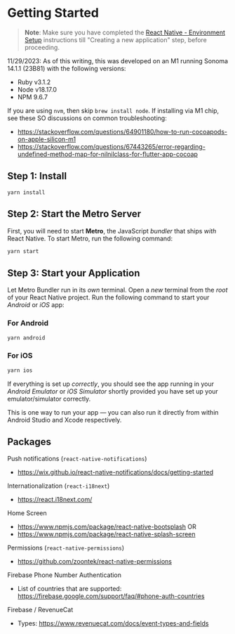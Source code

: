 # Getting Started

> **Note**: Make sure you have completed the [React Native - Environment Setup](https://reactnative.dev/docs/environment-setup) instructions till "Creating a new application" step, before proceeding.

11/29/2023: As of this writing, this was developed on an M1 running Sonoma 14.1.1 (23B81) with the following versions:

- Ruby v3.1.2
- Node v18.17.0
- NPM 9.6.7

If you are using `nvm`, then skip `brew install node`. If installing via M1 chip, see these SO discussions on common troubleshooting:

- https://stackoverflow.com/questions/64901180/how-to-run-cocoapods-on-apple-silicon-m1
- https://stackoverflow.com/questions/67443265/error-regarding-undefined-method-map-for-nilnilclass-for-flutter-app-cocoap

## Step 1: Install

```
yarn install
```

## Step 2: Start the Metro Server

First, you will need to start **Metro**, the JavaScript _bundler_ that ships _with_ React Native. To start Metro, run the following command:

```bash
yarn start
```

## Step 3: Start your Application

Let Metro Bundler run in its _own_ terminal. Open a _new_ terminal from the _root_ of your React Native project. Run the following command to start your _Android_ or _iOS_ app:

### For Android

```bash
yarn android
```

### For iOS

```bash
yarn ios
```

If everything is set up _correctly_, you should see the app running in your _Android Emulator_ or _iOS Simulator_ shortly provided you have set up your emulator/simulator correctly.

This is one way to run your app — you can also run it directly from within Android Studio and Xcode respectively.

## Packages

Push notifications (`react-native-notifications`)

- https://wix.github.io/react-native-notifications/docs/getting-started

Internationalization (`react-i18next`)

- https://react.i18next.com/

Home Screen

- https://www.npmjs.com/package/react-native-bootsplash OR
- https://www.npmjs.com/package/react-native-splash-screen

Permissions (`react-native-permissions`)

- https://github.com/zoontek/react-native-permissions

Firebase Phone Number Authentication

- List of countries that are supported: https://firebase.google.com/support/faq/#phone-auth-countries

Firebase / RevenueCat

- Types: https://www.revenuecat.com/docs/event-types-and-fields
